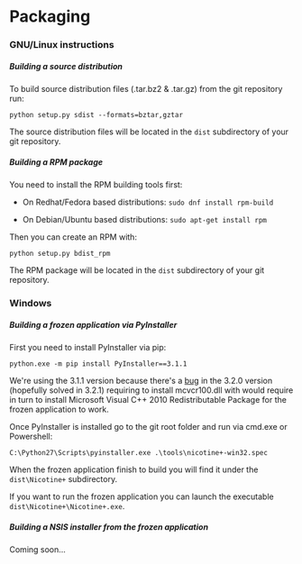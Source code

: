 # Packaging

### GNU/Linux instructions

##### Building a source distribution

To build source distribution files (.tar.bz2 & .tar.gz) from the git repository run:

`python setup.py sdist --formats=bztar,gztar`

The source distribution files will be located in the `dist` subdirectory of your git repository.

##### Building a RPM package

You need to install the RPM building tools first:

* On Redhat/Fedora based distributions: `sudo dnf install rpm-build`

* On Debian/Ubuntu based distributions: `sudo apt-get install rpm`

Then you can create an RPM with:

`python setup.py bdist_rpm`

The RPM package will be located in the `dist` subdirectory of your git repository.


### Windows

##### Building a frozen application via PyInstaller

First you need to install PyInstaller via pip:

`python.exe -m pip install PyInstaller==3.1.1`

We're using the 3.1.1 version because there's a [bug](https://github.com/pyinstaller/pyinstaller/issues/1974) in the 3.2.0 version (hopefully solved in 3.2.1) requiring to install mcvcr100.dll with would require in turn to install Microsoft Visual C++ 2010 Redistributable Package for the frozen application to work.

Once PyInstaller is installed go to the git root folder and run via cmd.exe or Powershell:

`C:\Python27\Scripts\pyinstaller.exe .\tools\nicotine+-win32.spec`

When the frozen application finish to build you will find it under the `dist\Nicotine+` subdirectory.

If you want to run the frozen application you can launch the executable `dist\Nicotine+\Nicotine+.exe`.

##### Building a NSIS installer from the frozen application

Coming soon...
